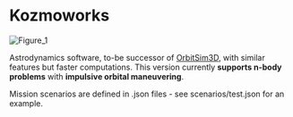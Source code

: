 # Kozmoworks

![Figure_1](https://github.com/arda-guler/Kozmoworks/assets/80536083/3419f5e3-995f-46e2-8554-e72b7db746a9)

Astrodynamics software, to-be successor of [OrbitSim3D](https://github.com/arda-guler/orbitSim3D), with similar features but faster computations. 
This version currently **supports n-body problems** with **impulsive orbital maneuvering**.

Mission scenarios are defined in .json files - see scenarios/test.json for an example.
